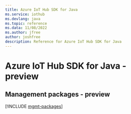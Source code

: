 ```yaml
---
title: Azure IoT Hub SDK for Java
ms.service: iothub
ms.devlang: java
ms.topic: reference
ms.data: 11/08/2022
ms.author: jfree
author: joshfree
description: Reference for Azure IoT Hub SDK for Java
---
```

# Azure IoT Hub SDK for Java - preview

## Management packages - preview
[!INCLUDE [mgmt-packages](iot-hub-mgmt-index.md)]